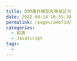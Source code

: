 ```yaml
---
title: DOM事件模型及等级区分
date: 2022-04-14 16:55:30
permalink: /pages/a4bf1d/
categories:
  - 前端
  - JavaScript
tags:
  - 
---
```

